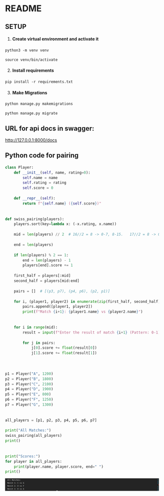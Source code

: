 # README
## SETUP

1. #### Create virtual environment and activate it
`python3 -m venv venv`

`source venv/bin/activate`

2. #### Install requirements

`pip install -r requirements.txt`

3. #### Make Migrations

`python manage.py makemigrations`

`python manage.py migrate`

## URL for api docs in swagger:
http://127.0.0.1:8000/docs

## Python code for pairing
```python
class Player:
    def __init__(self, name, rating=0):
        self.name = name
        self.rating = rating
        self.score = 0

    def __repr__(self):
        return f"{self.name} ({self.score})"
    

def swiss_pairing(players):
    players.sort(key=lambda x: (-x.rating, x.name))

    mid = len(players) // 2  # 16//2 = 8 -> 0-7, 8-15.   17//2 = 8 -> 0-7, 8-15 16->bye

    end = len(players)
    
    if len(players) % 2 == 1:
        end = len(players) - 1
        players[end].score += 1
    
    first_half = players[:mid]
    second_half = players[mid:end]

    pairs = []  # [(p3, p7), (p4, p6), (p2, p1)]

    for i, (player1, player2) in enumerate(zip(first_half, second_half)):
        pairs.append([player1, player2])
        print(f"Match {i+1}: {player1.name} vs {player2.name}")
    

    for i in range(mid):
        result = input(f"Enter the result of match {i+1} (Pattern: 0-1): ").split("-")
        
        for j in pairs:
            j[0].score += float(result[0])
            j[1].score += float(result[1])



p1 = Player("A", 1200)
p2 = Player("B", 1800)
p3 = Player("C", 2100)
p4 = Player("D", 1900)
p5 = Player("E", 800)
p6 = Player("F", 1250)
p7 = Player("G", 1300)


all_players = [p1, p2, p3, p4, p5, p6, p7]

print("All Matches:")
swiss_pairing(all_players)
print()


print("Scores:")
for player in all_players:
    print(player.name, player.score, end=" ")
print()
```
![img.png](img.png)
